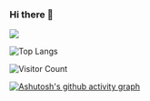 ### Hi there 👋
![](https://github-readme-stats.vercel.app/api?username=on99darin&show_icons=true&theme=transparent)

![Top Langs](https://github-readme-stats.vercel.app/api/top-langs/?username=on99darin&layout=compact&theme=tokyonight)

![Visitor Count](https://profile-counter.glitch.me/on99darin/count.svg)

[![Ashutosh's github activity graph](https://github-readme-activity-graph.vercel.app/graph?username=on99darin&theme=dracula)](https://github.com/ashutosh00710/github-readme-activity-graph)




<!--
**on99darin/on99darin** is a ✨ _special_ ✨ repository because its `README.md` (this file) appears on your GitHub profile.

Here are some ideas to get you started:

- 🔭 I’m currently working on ...
- 🌱 I’m currently learning ...
- 👯 I’m looking to collaborate on ...
- 🤔 I’m looking for help with ...
- 💬 Ask me about ...
- 📫 How to reach me: ...
- 😄 Pronouns: ...
- ⚡ Fun fact: ...
-->
